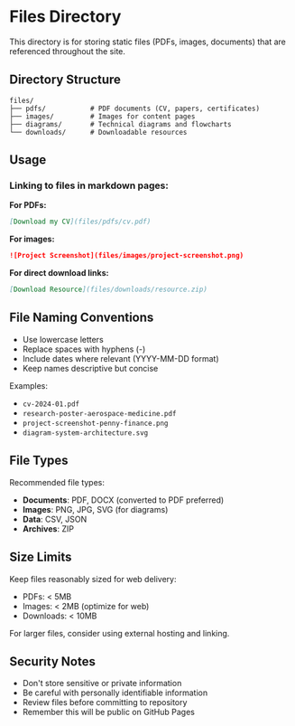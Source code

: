 # Files Directory

This directory is for storing static files (PDFs, images, documents) that are referenced throughout the site.

## Directory Structure

```
files/
├── pdfs/           # PDF documents (CV, papers, certificates)
├── images/         # Images for content pages
├── diagrams/       # Technical diagrams and flowcharts
└── downloads/      # Downloadable resources
```

## Usage

### Linking to files in markdown pages:

**For PDFs:**
```markdown
[Download my CV](files/pdfs/cv.pdf)
```

**For images:**
```markdown
![Project Screenshot](files/images/project-screenshot.png)
```

**For direct download links:**
```markdown
[Download Resource](files/downloads/resource.zip)
```

## File Naming Conventions

- Use lowercase letters
- Replace spaces with hyphens (-)
- Include dates where relevant (YYYY-MM-DD format)
- Keep names descriptive but concise

Examples:
- `cv-2024-01.pdf`
- `research-poster-aerospace-medicine.pdf`
- `project-screenshot-penny-finance.png`
- `diagram-system-architecture.svg`

## File Types

Recommended file types:
- **Documents**: PDF, DOCX (converted to PDF preferred)
- **Images**: PNG, JPG, SVG (for diagrams)
- **Data**: CSV, JSON
- **Archives**: ZIP

## Size Limits

Keep files reasonably sized for web delivery:
- PDFs: < 5MB
- Images: < 2MB (optimize for web)
- Downloads: < 10MB

For larger files, consider using external hosting and linking.

## Security Notes

- Don't store sensitive or private information
- Be careful with personally identifiable information
- Review files before committing to repository
- Remember this will be public on GitHub Pages